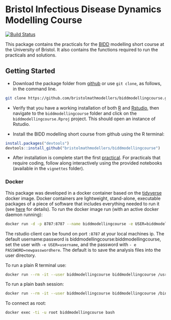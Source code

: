 
<!-- README.md is generated from README.Rmd. Please edit that file -->
Bristol Infectious Disease Dynamics Modelling Course
====================================================

[![Build Status](https://travis-ci.org/bristolmathmodellers/biddmodellingcourse.svg?branch=master)](https://travis-ci.org/bristolmathmodellers/biddmodellingcourse)

This package contains the practicals for the [BIDD](http://www.bristol.ac.uk/social-community-medicine/research/groups/bidd/) modelling short course at the University of Bristol. It also contains the functions required to run the practicals and solutions.

Getting Started
---------------

-   Download the package folder from [github](https://github.com/bristolmathmodellers/biddmodellingcourse/archive/master.zip) or use `git clone`, as follows, in the command line.

``` bash
git clone https://github.com/bristolmathmodellers/biddmodellingcourse.git
```

-   Verify that you have a working installation of both [R](https://www.r-project.org/) and [Rstudio](https://www.rstudio.com/products/rstudio/download/#download), then navigate to the `biddmodellingcourse` folder and click on the `biddmodellingcourse.Rproj` project. This should open an instance of Rstudio.

-   Install the BIDD modelling short course from github using the R terminal:

``` r
install.packages("devtools")
devtools::install_github("bristolmathmodellers/biddmodellingcourse")
```

-   After installation is complete start the first [practical](https://bristolmathmodellers.github.io/biddmodellingcourse/articles/practical_1.html). For practicals that require coding, follow along interactively using the provided notebooks (available in the `vignettes` folder).

### Docker

This package was developed in a docker container based on the [tidyverse](https://hub.docker.com/r/rocker/tidyverse/) docker image. Docker containers are lightweight, stand-alone, executable packages of a piece of software that includes everything needed to run it (see [here](https://www.docker.com/what-container) for details). To run the docker image run (with an active docker daemon running):

``` bash
docker run -d -p 8787:8787 --name biddmodellingcourse -e USER=biddmodellingcourse -e PASSWORD=biddmodellingcourse seabbs/biddmodellingcourse
```

The rstudio client can be found on port `:8787` at your local machines ip. The default username:password is biddmodellingcourse:biddmodellingcourse, set the user with `-e USER=username`, and the password with `- e PASSWORD=newpasswordhere`. The default is to save the analysis files into the user directory.

To run a plain R terminal use:

``` bash
docker run --rm -it --user biddmodellingcourse biddmodellingcourse /usr/bin/R
```

To run a plain bash session:

``` bash
docker run --rm -it --user biddmodellingcourse biddmodellingcourse /bin/bash
```

To connect as root:

``` bash
docker exec -ti -u root biddmodellingcourse bash
```
